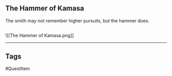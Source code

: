## The Hammer of Kamasa
The smith may not remember higher
pursuits, but the hammer does.
## 
![[The Hammer of Kamasa.png]]

---
## Tags
#QuestItem